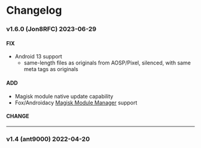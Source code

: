 # Changelog

### v1.6.0 (Jon8RFC) 2023-06-29
#### FIX
* Android 13 support
  * same-length files as originals from AOSP/Pixel, silenced, with same meta tags as originals
#### ADD
* Magisk module native update capability
* Fox/Androidacy [Magisk Module Manager](https://github.com/Androidacy/MagiskModuleManager) support
#### CHANGE
---
### v1.4 (ant9000)  2022-04-20
